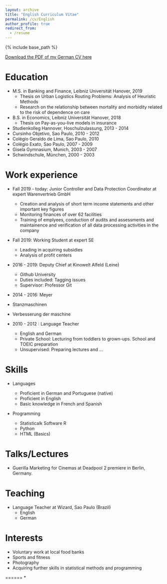```yaml
---
layout: archive
title: "English Curriculum Vitae"
permalink: /cv/English
author_profile: true
redirect_from:
  - /resume
---
```

{% include base_path %}

[Download the PDF of my German CV here](http://jonathanigler.github.io/files/CV_JonathanIgler_ENG.pdf)

Education
======
* M.S. in Banking and Finance, Leibniz Universität Hanover, 2019
  * Thesis on Urban Logistics Routing Problems: Analysis of Heuristic Methods
  * Research on the relationship between mortality and morbidity related to the risk of dependence on care
* B.S. in Economics, Leibniz Universität Hanover, 2018
  * Thesis on Pay-as-you-live models in insurance
* Studienkolleg Hannover, Hoschulzulassung, 2013 - 2014
* Cursinho Objetivo, Sao Paulo, 2010 - 2012
* Colégio Geraldo de Lima, Sao Paulo, 2010
* Colégio Exato, Sao Paulo, 2007 - 2009
* Gisela Gymnasium, Munich, 2003 - 2007
* Schwindschule, München, 2000 - 2003

Work experience
======
* Fall 2019 - today: Junior Controller and Data Protection Coordinator at expert Warenvertrieb GmbH
  * Creation and analysis of short term income statements and other important key figures
  * Monitoring finances of over 62 facilities
  * Training of emplyees, conduction of audits and assessments and maintainence and verification of all data processing activities in the company
  
* Fall 2019: Working Student at expert SE
  * Leading in acquiring subsidies 
  * Analysis of profit centers
  
* 2016 - 2019: Deputy Chief at Kinowelt Alfeld (Leine)
  * Github University
  * Duties included: Tagging issues
  * Supervisor: Professor Git
  
 * 2014 - 2016: Meyer
  * Stanzmaschinen
  * Verbesserung der maschine

* 2010 - 2012 : Language Teacher 
  * English and German
  * Private School: Lecturing from toddlers to grown-ups. School and TOEIC preparation
  * Unsupervised: Preparing lectures and ...

 
  
Skills
======
* Languages
  * Proficient in German and Portuguese (native)
  * Proficient in English 
  * Basic knowledge in French and Spanish
  
* Programming
  * Statisticalk Software R
  * Python
  * HTML (Basics)
    
Talks/Lectures
======
  * Guerilla Marketing for Cinemas at Deadpool 2 premiere in Berlin, Germany.
  
Teaching
======
* Language Teacher at Wizard, Sao Paulo (Brazil)
  * English
  * German
  
Interests  
======
* Voluntary work at local food banks
* Sports and fitness
* Photography
* Acquiring further skills in statistical methods and programming

======
* 

